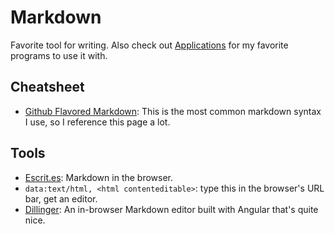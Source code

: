 # Markdown
Favorite tool for writing. Also check out [Applications](../mac/applications.md) for my favorite programs to use it with.

## Cheatsheet
- [Github Flavored Markdown](https://help.github.com/articles/github-flavored-markdown/): This is the most common markdown syntax I use, so I reference this page a lot.

## Tools
- [Escrit.es](http://ecrit.es/): Markdown in the browser.
- ```data:text/html, <html contenteditable>```: type this in the browser's URL bar, get an editor.
- [Dillinger](http://dillinger.io/): An in-browser Markdown editor built with Angular that's quite nice.

